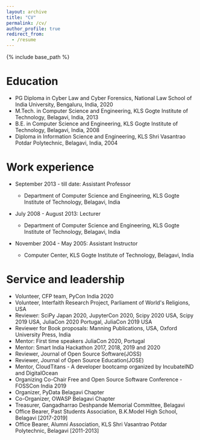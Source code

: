 ```yaml
---
layout: archive
title: "CV"
permalink: /cv/
author_profile: true
redirect_from:
  - /resume
---
```


{% include base_path %}

Education
======
* PG Diploma in Cyber Law and Cyber Forensics, National Law School of India University, Bengaluru, India, 2020
* M.Tech. in Computer Science and Engineering, KLS Gogte Institute of Technology, Belagavi, India, 2013
* B.E. in Computer Science and Engineering, KLS Gogte Institute of Technology, Belagavi, India, 2008
* Diploma in Information Science and Engineering, KLS Shri Vasantrao Potdar Polytechnic, Belagavi, India, 2004

Work experience
======
* September 2013 - till date: Assistant Professor
  * Department of Computer Science and Engineering, KLS Gogte Institute of Technology, Belagavi, India
  
* July 2008 - August 2013: Lecturer
  * Department of Computer Science and Engineering, KLS Gogte Institute of Technology, Belagavi, India
  
* November 2004 - May 2005: Assistant Instructor
  * Computer Center, KLS Gogte Institute of Technology, Belagavi, India  
    
Service and leadership
======
* Volunteer, CFP team, PyCon India 2020
* Volunteer, Interfaith Research Project, Parliament of World's Religions, USA
* Reviewer: SciPy Japan 2020, JupyterCon 2020, Scipy 2020 USA, Scipy 2019 USA, JuliaCon 2020 Portugal, JuliaCon 2019 USA
* Reviewer for Book proposals: Manning Publications, USA, Oxford University Press, India
* Mentor: First time speakers JuliaCon 2020, Portugal
* Mentor: Smart India Hackathon 2017, 2018, 2019 and 2020
* Reviewer, Journal of Open Source Software(JOSS)
* Reviewer, Journal of Open Source Education(JOSE)
* Mentor, CloudTitans - A developer bootcamp organized by IncubateIND and DigitalOcean
* Organizing Co-Chair Free and Open Source Software Conference - FOSSCon India 2019
* Organizer, PyData Belagavi Chapter
* Co-Organizer, OWASP Belagavi Chapter
* Treasurer, Gangadharrao Deshpande Memorial Committee, Belagavi
* Office Bearer, Past Students Association, B.K.Model High School, Belagavi [2017-2019]
* Office Bearer, Alumni Association, KLS Shri Vasantrao Potdar Polytechnic, Belagavi [2011-2013]
